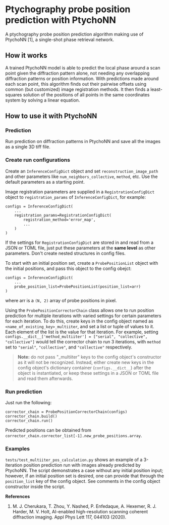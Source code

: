 # Ptychography probe position prediction with PtychoNN

A ptychography probe position prediction algorithm making use of PtychoNN [1], a single-shot phase
retrieval network. 

## How it works

A trained PtychoNN model is able to predict the local phase around a scan point given the 
diffraction pattern alone, not needing any overlapping diffraction patterns or position information.
With predictions made around each scan point, this algorithm finds out their pairwise offsets
using common (but customized) image registration methods. It then finds a least-squares solution
of the positions of all points in the same coordinates system by solving a linear equation. 

## How to use it with PtychoNN

### Prediction

Run prediction on diffraction patterns in PtychoNN and save all the images as a single 3D tiff file. 

### Create run configurations

Create an `InferenceConfigDict` object and set `reconstruction_image_path` and other parameters 
like `num_neighbors_collective`, `method`, etc. Use the default parameters as a starting point. 

Image registration parameters are supplied in a `RegistrationConfigDict` object to `registration_params`
of `InferenceConfigDict`, for example:
```
configs = InferenceConfigDict(
    ...
    registration_params=RegistrationConfigDict(
        registration_method='error_map',
        ...
    )
)
```
If the settings for `RegistrationConfigDict` are stored in and read from a JSON or TOML file,
just put these parameters at the **same level** as other parameters. Don't create nested structures
in config files.

To start with an initial position set, create a `ProbePositionList` object with the initial positions,
and pass this object to the config obejct:
```
configs = InferenceConfigDict(
    ...
    probe_position_list=ProbePositionList(position_list=arr)
)
```
where arr is a `(N, 2)` array of probe positions in pixel.

Using the `ProbePositionCorrectorChain` class allows one to run position prediction for multiple
iterations with varied settings for certain parameters for each iteration. To do this, create
keys in the config object named as `<name_of_existing_key>_multiiter`, and
set a list or tuple of values to it. Each element of the list is the value for that iteration.
For example, setting `configs.__dict__['method_multiiter'] = ["serial", "collective", "collective"]`
would tell the corrector chain to run 3 iterations, with `method` set to `"serial"`, `"collective"`, and
`"collective"` respectively. 

> **Note:** do not pass "_multiiter" keys to the config object's constructor as it will not be recognized.
> Instead, either create new keys in the config object's dictionary container (`configs.__dict__`) after
> the object is instantiated,
> or keep these settings in a JSON or TOML file and read them afterwards. 

### Run prediction

Just run the following:
```
corrector_chain = ProbePositionCorrectorChain(configs)
corrector_chain.build()
corrector_chain.run()
```
Predicted positions can be obtained from `corrector_chain.corrector_list[-1].new_probe_positions.array`.

### Examples

`tests/test_multiiter_pos_calculation.py` shows an example of a 3-iteration position prediction run
with images already predicted by PtychoNN. The script demonstrates a case without any initial position
input; however, if an initial position set is desired, one can provide that through the
`position_list` key of the config object. See comments in the config object constructor inside the script.

**References**

1. M. J. Cherukara, T. Zhou, Y. Nashed, P. Enfedaque, A. Hexemer, R. J. Harder, M. V. Holt, AI-enabled high-resolution scanning coherent diffraction imaging. Appl Phys Lett 117, 044103 (2020).
